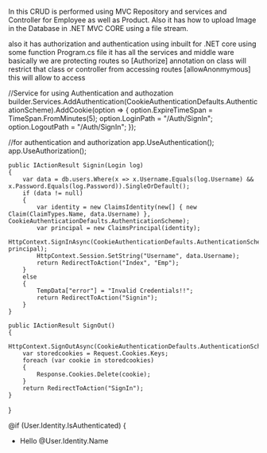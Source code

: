 In this CRUD is performed using MVC Repository and services and  Controller for Employee as well as Product.
Also it has how to upload Image in the Database in .NET MVC CORE using a file stream.

also it has authorization and authentication using inbuilt for .NET core using some function
Program.cs file it has all the services and middle ware 
basically we are protecting routes so
[Authorize] annotation on class will restrict that class or controller  from accessing routes
[allowAnonmymous] this will allow to access

//Service for using Authentication and authozation
builder.Services.AddAuthentication(CookieAuthenticationDefaults.AuthenticationScheme).AddCookie(option =>
{
    option.ExpireTimeSpan = TimeSpan.FromMinutes(5);
    option.LoginPath = "/Auth/SignIn";
    option.LogoutPath = "/Auth/SignIn";
});


//for authentication and authorization
app.UseAuthentication();
app.UseAuthorization();


    public IActionResult Signin(Login log)
    {
        var data = db.users.Where(x => x.Username.Equals(log.Username) && x.Password.Equals(log.Password)).SingleOrDefault();
        if (data != null)
        {
            var identity = new ClaimsIdentity(new[] { new Claim(ClaimTypes.Name, data.Username) }, CookieAuthenticationDefaults.AuthenticationScheme);
            var principal = new ClaimsPrincipal(identity);
            HttpContext.SignInAsync(CookieAuthenticationDefaults.AuthenticationScheme, principal);
            HttpContext.Session.SetString("Username", data.Username);
            return RedirectToAction("Index", "Emp");
        }
        else
        {
            TempData["error"] = "Invalid Credentials!!";
            return RedirectToAction("Signin");
        }
    }

    public IActionResult SignOut()
    {
        HttpContext.SignOutAsync(CookieAuthenticationDefaults.AuthenticationScheme);
        var storedcookies = Request.Cookies.Keys;
        foreach (var cookie in storedcookies)
        {
            Response.Cookies.Delete(cookie);
        }
        return RedirectToAction("SignIn");
    }
}

   @if (User.Identity.IsAuthenticated)
   {
       <ul class="navbar-nav flex-grow-1">
           <li class="nav-item">
               <a class="nav-link text-dark" asp-area="" asp-controller="" asp-action="">Hello @User.Identity.Name</a>
           </li>
